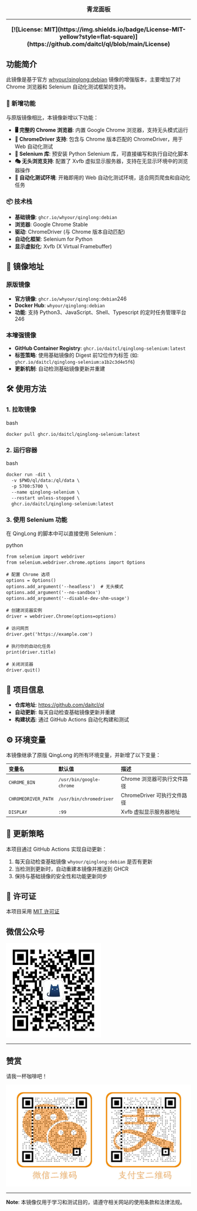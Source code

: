 <h3><div align="center">青龙面板</div>

---

<div align="center">
[![License: MIT](https://img.shields.io/badge/License-MIT-yellow?style=flat-square)](https://github.com/daitcl/ql/blob/main/License)

</div>

## 功能简介

此镜像是基于官方 [whyour/qinglong:debian](https://ghcr.io/whyour/qinglong:debian) 镜像的增强版本，主要增加了对 Chrome 浏览器和 Selenium 自动化测试框架的支持。

### 🚀 新增功能

与原版镜像相比，本镜像新增以下功能：

- **🖥️ 完整的 Chrome 浏览器**: 内置 Google Chrome 浏览器，支持无头模式运行
- **🧭 ChromeDriver 支持**: 包含与 Chrome 版本匹配的 ChromeDriver，用于 Web 自动化测试
- **🐍 Selenium 库**: 预安装 Python Selenium 库，可直接编写和执行自动化脚本
- **🎭 无头浏览支持**: 配置了 Xvfb 虚拟显示服务器，支持在无显示环境中的浏览器操作
- **🔧 自动化测试环境**: 开箱即用的 Web 自动化测试环境，适合网页爬虫和自动化任务

### 📦 技术栈

- **基础镜像**: `ghcr.io/whyour/qinglong:debian`
- **浏览器**: Google Chrome Stable
- **驱动**: ChromeDriver (与 Chrome 版本自动匹配)
- **自动化框架**: Selenium for Python
- **显示虚拟化**: Xvfb (X Virtual Framebuffer)

## 🐳 镜像地址

### 原版镜像

- **官方镜像**: `ghcr.io/whyour/qinglong:debian`246
- **Docker Hub**: `whyour/qinglong:debian`
- **功能**: 支持 Python3、JavaScript、Shell、Typescript 的定时任务管理平台246

### 本增强镜像

- **GitHub Container Registry**: `ghcr.io/daitcl/qinglong-selenium:latest`
- **标签策略**: 使用基础镜像的 Digest 前12位作为标签 (如: `ghcr.io/daitcl/qinglong-selenium:a1b2c3d4e5f6`)
- **更新机制**: 自动检测基础镜像更新并重建

## 🛠️ 使用方法

### 1. 拉取镜像

bash

```
docker pull ghcr.io/daitcl/qinglong-selenium:latest
```

### 2. 运行容器

bash

```
docker run -dit \
  -v $PWD/ql/data:/ql/data \
  -p 5700:5700 \
  --name qinglong-selenium \
  --restart unless-stopped \
  ghcr.io/daitcl/qinglong-selenium:latest
```

### 3. 使用 Selenium 功能

在 QingLong 的脚本中可以直接使用 Selenium：

python

```
from selenium import webdriver
from selenium.webdriver.chrome.options import Options

# 配置 Chrome 选项
options = Options()
options.add_argument('--headless')  # 无头模式
options.add_argument('--no-sandbox')
options.add_argument('--disable-dev-shm-usage')

# 创建浏览器实例
driver = webdriver.Chrome(options=options)

# 访问网页
driver.get('https://example.com')

# 执行你的自动化任务
print(driver.title)

# 关闭浏览器
driver.quit()
```

## 📁 项目信息

- **仓库地址**: https://github.com/daitcl/ql
- **自动更新**: 每天自动检查基础镜像更新并重建
- **构建状态**: 通过 GitHub Actions 自动化构建和测试

## ⚙️ 环境变量

本镜像继承了原版 QingLong 的所有环境变量，并新增了以下变量：

| 变量名              | 默认值                   | 描述                        |
| :------------------ | :----------------------- | :-------------------------- |
| `CHROME_BIN`        | `/usr/bin/google-chrome` | Chrome 浏览器可执行文件路径 |
| `CHROMEDRIVER_PATH` | `/usr/bin/chromedriver`  | ChromeDriver 可执行文件路径 |
| `DISPLAY`           | `:99`                    | Xvfb 虚拟显示服务器地址     |

## 🔄 更新策略

本项目通过 GitHub Actions 实现自动更新：

1. 每天自动检查基础镜像 `whyour/qinglong:debian` 是否有更新
2. 当检测到更新时，自动重建本镜像并推送到 GHCR
3. 保持与基础镜像的安全性和功能更新同步

## 📄 许可证

本项目采用 [MIT 许可证](License)

## 微信公众号
![微信公众号](./img/gzh.jpg)

---

## 赞赏

请我一杯咖啡吧！

![赞赏码](./img/skm.jpg)

---

**Note**: 本镜像仅用于学习和测试目的，请遵守相关网站的使用条款和法律法规。